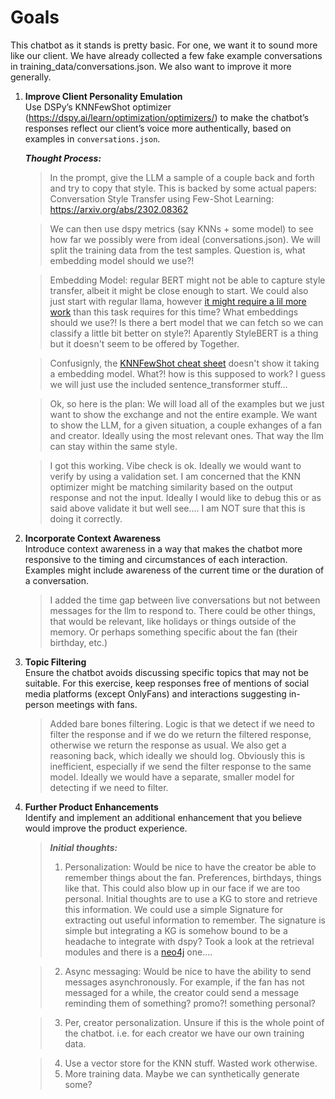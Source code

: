 
# Goals

This chatbot as it stands is pretty basic. For one, we want it to sound more like our client. We have already collected a few fake example conversations in training_data/conversations.json. We also want to improve it more generally.

1. **Improve Client Personality Emulation**  
   Use DSPy’s KNNFewShot optimizer (<https://dspy.ai/learn/optimization/optimizers/>) to make the chatbot’s responses reflect our client’s voice more authentically, based on examples in `conversations.json`.

    ***Thought Process:***

    > In the prompt, give the LLM a sample of a couple back and forth and try to copy that style. This is backed by some actual papers: Conversation Style Transfer using Few-Shot Learning: <https://arxiv.org/abs/2302.08362>

    > We can then use dspy metrics (say KNNs + some model) to see how far we possibly were from ideal (conversations.json). We will split the training data from the test samples. Question is, what embedding model should we use?!

    > Embedding Model: regular BERT might not be able to capture style transfer, albeit it might be close enough to start. We could also just start with regular llama, however [it might require a lil more work](https://hamel.dev/blog/posts/llm-judge/#step-5-build-your-llm-as-a-judge-iteratively) than this task requires for this time?  What embeddings should we use?! Is there a bert model that we can fetch so we can classify a little bit better on style?! Aparently StyleBERT is a thing but it doesn't seem to be offered by Together.

    > Confusignly, the [KNNFewShot cheat sheet](https://github.com/stanfordnlp/dspy/blob/6a3c3e7fb96b5a796af38ce2b4736c7b2741bccc/docs/docs/cheatsheet.md?plain=1#L466) doesn't show it taking a embedding model. What?! how is this supposed to work? I guess we will just use the included sentence_transformer stuff...

    > Ok, so here is the plan: We will load all of the examples but we just want to show the exchange and not the entire example. We want to show the LLM, for a given situation, a couple exhanges of a fan and creator. Ideally using the most relevant ones. That way the llm can stay within the same style.

    > I got this working. Vibe check is ok. Ideally we would want to verify by using a validation set. I am concerned that the KNN optimizer might be matching similarity based on the output response and not the input. Ideally I would like to debug this or as said above validate it but well see.... I am NOT sure that this is doing it correctly.

2. **Incorporate Context Awareness**  
   Introduce context awareness in a way that makes the chatbot more responsive to the timing and circumstances of each interaction. Examples might include awareness of the current time or the duration of a conversation.

    > I added the time gap between live conversations but not between messages for the llm to respond to. There could be other things, that would be relevant, like holidays or things outside of the memory. Or perhaps something specific about the fan (their birthday, etc.)

3. **Topic Filtering**  
   Ensure the chatbot avoids discussing specific topics that may not be suitable. For this exercise, keep responses free of mentions of social media platforms (except OnlyFans) and interactions suggesting in-person meetings with fans.

   > Added bare bones filtering. Logic is that we detect if we need to filter the response and if we do we return the filtered response, otherwise we return the response as usual. We also get a reasoning back, which ideally we should log. Obviously this is inefficient, especially if we send the filter response to the same model. Ideally we would have a separate, smaller model for detecting if we need to filter.

4. **Further Product Enhancements**  
   Identify and implement an additional enhancement that you believe would improve the product experience.

   > ***Initial thoughts:***
   > 1. Personalization: Would be nice to have the creator be able to remember things about the fan. Preferences, birthdays, things like that. This could also blow up in our face if we are too personal. Initial thoughts are to use a KG to store and retrieve this information. We could use a simple Signature for extracting out useful information to remember. The signature is simple but integrating a KG is somehow bound to be a headache to integrate with dspy? Took a look at the retrieval modules and there is a [neo4j](https://github.com/stanfordnlp/dspy/blob/main/dspy/retrieve/neo4j_rm.py) one....

   > 2. Async messaging: Would be nice to have the ability to send messages asynchronously. For example, if the fan has not messaged for a while, the creator could send a message reminding them of something? promo?! something personal? 
   
   > 3. Per, creator personalization. Unsure if this is the whole point of the chatbot. i.e. for each creator we have our own training data.

   > 4. Use a vector store for the KNN stuff. Wasted work otherwise.
   > 5. More training data. Maybe we can synthetically generate some?
